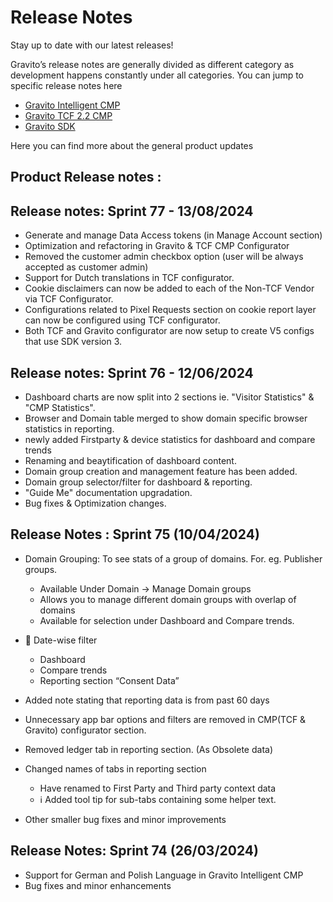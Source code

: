 # Release Notes

Stay up to date with our latest releases!

Gravito’s release notes are generally divided as different category as development happens constantly under all categories. You can jump to specific release notes here

- [Gravito Intelligent CMP](https://docs.gravito.net/Gravito_Intelligent_CMP/Release_Notes/)
- [Gravito TCF 2.2 CMP](https://docs.gravito.net/Gravito_TCF_2.2_CMP/Release_Notes/)
- [Gravito SDK](https://docs.gravito.net/Gravito_SDK/Release_Notes/)

Here you can find more about the general product updates

## Product Release notes :

## Release notes: Sprint 77 - 13/08/2024

- Generate and manage Data Access tokens (in Manage Account section)
- Optimization and refactoring in Gravito & TCF CMP Configurator
- Removed the customer admin checkbox option (user will be always accepted as customer admin)
- Support for Dutch translations in TCF configurator.
- Cookie disclaimers can now be added to each of the Non-TCF Vendor via TCF Configurator.
- Configurations related to Pixel Requests section on cookie report layer can now be configured using TCF configurator.
- Both TCF and Gravito configurator are now setup to create V5 configs that use SDK version 3.

## Release notes: Sprint 76 - 12/06/2024

- Dashboard charts are now split into 2 sections ie. "Visitor Statistics" & "CMP Statistics".
- Browser and Domain table merged to show domain specific browser statistics in reporting.
- newly added Firstparty & device statistics for dashboard and compare trends
- Renaming and beaytification of dashboard content.
- Domain group creation and management feature has been added.
- Domain group selector/filter for dashboard & reporting.
- "Guide Me" documentation upgradation.
- Bug fixes & Optimization changes.

## Release Notes : Sprint 75 (10/04/2024)

- Domain Grouping: To see stats of a group of domains. For. eg. Publisher groups.

  - Available Under Domain -> Manage Domain groups
  - Allows you to manage different domain groups with overlap of domains
  - Available for selection under Dashboard and Compare trends.

- 📅 Date-wise filter

  - Dashboard
  - Compare trends
  - Reporting section “Consent Data”

- Added note stating that reporting data is from past 60 days
- Unnecessary app bar options and filters are removed in CMP(TCF & Gravito) configurator section.
- Removed ledger tab in reporting section. (As Obsolete data)
- Changed names of tabs in reporting section

  - Have renamed to First Party and Third party context data
  - ℹ Added tool tip for sub-tabs containing some helper text.

- Other smaller bug fixes and minor improvements

## Release Notes: Sprint 74 (26/03/2024)

- Support for German and Polish Language in Gravito Intelligent CMP
- Bug fixes and minor enhancements
